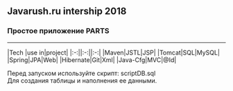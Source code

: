 ## Javarush.ru intership  2018

### Простое приложение PARTS

---
|Tech |use in|project|
|:-:||:-:||:-:|
|Maven|JSTL|JSP|
|Tomcat|SQL|MySQL|
|Spring|JPA|Web|
|Hibernate|Git|Xml|
|Java-Cfg|MVC|@Id|


Перед запуском используйте скрипт: scriptDB.sql    
Для создания таблицы и наполнения ее данными.
